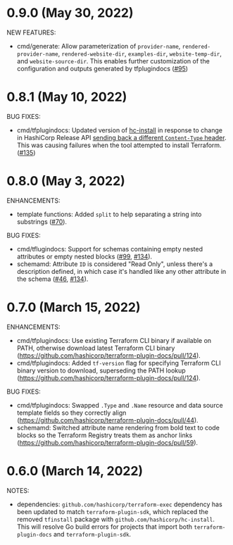 # 0.9.0 (May 30, 2022)

NEW FEATURES:

- cmd/generate: Allow parameterization of `provider-name`, `rendered-provider-name`, `rendered-website-dir`, `examples-dir`, `website-temp-dir`, and `website-source-dir`. This enables further customization of the configuration and outputs generated by tfplugindocs ([#95](https://github.com/hashicorp/terraform-plugin-docs/pull/95))

# 0.8.1 (May 10, 2022)

BUG FIXES:

* cmd/tfplugindocs: Updated version of [hc-install](github.com/hashicorp/hc-install) in response to change in HashiCorp Release API [sending back a different `Content-Type` header](https://github.com/hashicorp/hc-install/issues/56). This was causing failures when the tool attempted to install Terraform. ([#135](https://github.com/hashicorp/terraform-plugin-docs/issues/135))

# 0.8.0 (May 3, 2022)

ENHANCEMENTS:

- template functions: Added `split` to help separating a string into substrings ([#70](https://github.com/hashicorp/terraform-plugin-docs/pull/70)).

BUG FIXES:

- cmd/tflugindocs: Support for schemas containing empty nested attributes or empty nested blocks ([#99](https://github.com/hashicorp/terraform-plugin-docs/pull/99), [#134](https://github.com/hashicorp/terraform-plugin-docs/pull/134)).
- schemamd: Attribute `ID` is considered "Read Only", unless there's a description defined, in which case it's handled like any other attribute in the schema ([#46](https://github.com/hashicorp/terraform-plugin-docs/pull/46), [#134](https://github.com/hashicorp/terraform-plugin-docs/pull/134)).

# 0.7.0 (March 15, 2022)

ENHANCEMENTS:

- cmd/tfplugindocs: Use existing Terraform CLI binary if available on PATH, otherwise download latest Terraform CLI binary (https://github.com/hashicorp/terraform-plugin-docs/pull/124).
- cmd/tfplugindocs: Added `tf-version` flag for specifying Terraform CLI binary version to download, superseding the PATH lookup (https://github.com/hashicorp/terraform-plugin-docs/pull/124).

BUG FIXES:

- cmd/tfplugindocs: Swapped `.Type` and `.Name` resource and data source template fields so they correctly align (https://github.com/hashicorp/terraform-plugin-docs/pull/44).
- schemamd: Switched attribute name rendering from bold text to code blocks so the Terraform Registry treats them as anchor links (https://github.com/hashicorp/terraform-plugin-docs/pull/59).

# 0.6.0 (March 14, 2022)

NOTES:

- dependencies: `github.com/hashicorp/terraform-exec` dependency has been updated to match `terraform-plugin-sdk`, which replaced the removed `tfinstall` package with `github.com/hashicorp/hc-install`. This will resolve Go build errors for projects that import both `terraform-plugin-docs` and `terraform-plugin-sdk`.
